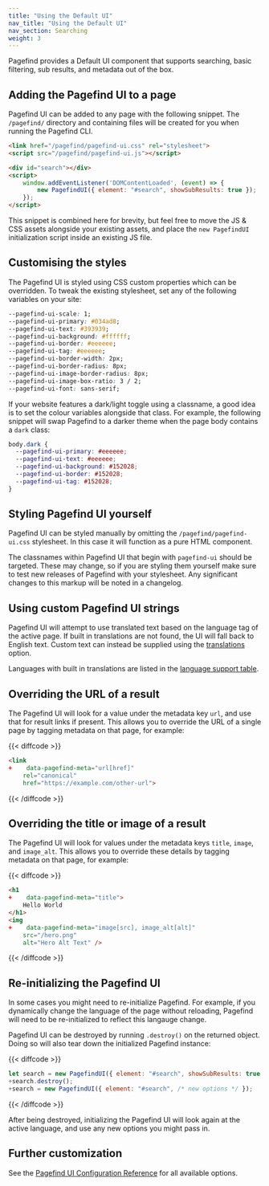 ```yaml
---
title: "Using the Default UI"
nav_title: "Using the Default UI"
nav_section: Searching
weight: 3
---
```


Pagefind provides a Default UI component that supports searching, basic filtering, sub results, and metadata out of the box.

## Adding the Pagefind UI to a page

Pagefind UI can be added to any page with the following snippet. The `/pagefind/` directory and containing files will be created for you when running the Pagefind CLI.

```html
<link href="/pagefind/pagefind-ui.css" rel="stylesheet">
<script src="/pagefind/pagefind-ui.js"></script>

<div id="search"></div>
<script>
    window.addEventListener('DOMContentLoaded', (event) => {
        new PagefindUI({ element: "#search", showSubResults: true });
    });
</script>
```

This snippet is combined here for brevity, but feel free to move the JS & CSS assets alongside your existing assets, and place the `new PagefindUI` initialization script inside an existing JS file.

## Customising the styles

The Pagefind UI is styled using CSS custom properties which can be overridden. To tweak the existing stylesheet, set any of the following variables on your site:

```css
--pagefind-ui-scale: 1;
--pagefind-ui-primary: #034ad8;
--pagefind-ui-text: #393939;
--pagefind-ui-background: #ffffff;
--pagefind-ui-border: #eeeeee;
--pagefind-ui-tag: #eeeeee;
--pagefind-ui-border-width: 2px;
--pagefind-ui-border-radius: 8px;
--pagefind-ui-image-border-radius: 8px;
--pagefind-ui-image-box-ratio: 3 / 2;
--pagefind-ui-font: sans-serif;
```

If your website features a dark/light toggle using a classname, a good idea is to set the colour variables alongside that class. For example, the following snippet will swap Pagefind to a darker theme when the page body contains a `dark` class:

```css
body.dark {
  --pagefind-ui-primary: #eeeeee;
  --pagefind-ui-text: #eeeeee;
  --pagefind-ui-background: #152028;
  --pagefind-ui-border: #152028;
  --pagefind-ui-tag: #152028;
}
```

## Styling Pagefind UI yourself

Pagefind UI can be styled manually by omitting the `/pagefind/pagefind-ui.css` stylesheet. In this case it will function as a pure HTML component.

The classnames within Pagefind UI that begin with `pagefind-ui` should be targeted. These may change, so if you are styling them yourself make sure to test new releases of Pagefind with your stylesheet. Any significant changes to this markup will be noted in a changelog.

## Using custom Pagefind UI strings

Pagefind UI will attempt to use translated text based on the language tag of the active page. If built in translations are not found, the UI will fall back to English text. Custom text can instead be supplied using the [translations](/docs/ui/#translations) option.

Languages with built in translations are listed in the [language support table](/docs/multilingual/#language-support).

## Overriding the URL of a result

The Pagefind UI will look for a value under the metadata key `url`, and use that for result links if present. This allows you to override the URL of a single page by tagging metadata on that page, for example:

{{< diffcode >}}
```html
<link 
+    data-pagefind-meta="url[href]"
    rel="canonical" 
    href="https://example.com/other-url">
```
{{< /diffcode >}}

## Overriding the title or image of a result

The Pagefind UI will look for values under the metadata keys `title`, `image`, and `image_alt`. This allows you to override these details by tagging metadata on that page, for example:

{{< diffcode >}}
```html
<h1
+    data-pagefind-meta="title">
    Hello World
</h1>
<img 
+    data-pagefind-meta="image[src], image_alt[alt]"
    src="/hero.png"
    alt="Hero Alt Text" />
```
{{< /diffcode >}}

## Re-initializing the Pagefind UI

In some cases you might need to re-initialize Pagefind. For example, if you dynamically change the language of the page without reloading, Pagefind will need to be re-initialized to reflect this langauge change.

Pagefind UI can be destroyed by running `.destroy()` on the returned object. Doing so will also tear down the initialized Pagefind instance:

{{< diffcode >}}
```js
let search = new PagefindUI({ element: "#search", showSubResults: true });
+search.destroy();
+search = new PagefindUI({ element: "#search", /* new options */ });
```
{{< /diffcode >}}

After being destroyed, initializing the Pagefind UI will look again at the active language, and use any new options you might pass in.

## Further customization

See the [Pagefind UI Configuration Reference](/docs/ui/) for all available options.
